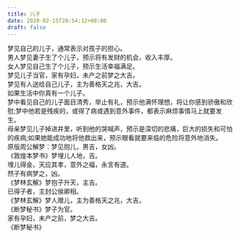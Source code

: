 ```yaml
---
title: 儿子
date: 2020-02-15T20:54:12+08:00
draft: false
---
```


梦见自己的儿子，通常表示对孩子的担心。<br>
男人梦见妻子生了个儿子，预示将有发财的机会，收入丰厚。<br>
女人梦见自己生了个儿子，预示生活幸福满足。<br>
梦见儿子当官，家有孕妇，未产之前梦之大吉。<br>
梦见有人送给自己儿子，主为善格天之兆，大吉。<br>
如果生活中你真有一个儿子。<br>
梦中看见自己的儿子面目清秀，举止有礼，预示他满怀理想，将让你感到骄傲和欣慰;梦中他若是残疾的，或得了病或遇到意外事件，都表示麻烦事情马上就要发生。<br>
母亲梦见儿子掉进井里，听到他的哭喊声，预示是深切的悲痛，巨大的损失和可怕的疾病;如果她能成功地将他救出来，预示眼看就要来临的危险将意外地消失。<br>
原版周公解梦：梦见抱儿，男吉，女凶。<br>
《敦煌本梦书》梦埋儿人地，吉。<br>
埋儿得金，天应其孝，意外之福，永言有道。<br>
然子有病梦之，凶。<br>
《梦林玄解》梦抱子升天，主吉。<br>
已得子者，主封公侯卿相。<br>
《梦林玄解》梦人赠儿，主为善格天之兆，大吉。<br>
《断梦秘书》梦子为官。<br>
家有孕妇，未产之前，梦之大吉。<br>
《断梦秘书》